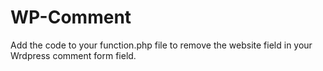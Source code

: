 # WP-Comment
Add the code to your function.php file to remove the website field in your Wrdpress comment form field.
